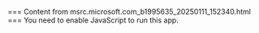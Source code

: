 === Content from msrc.microsoft.com_b1995635_20250111_152340.html ===
You need to enable JavaScript to run this app.
